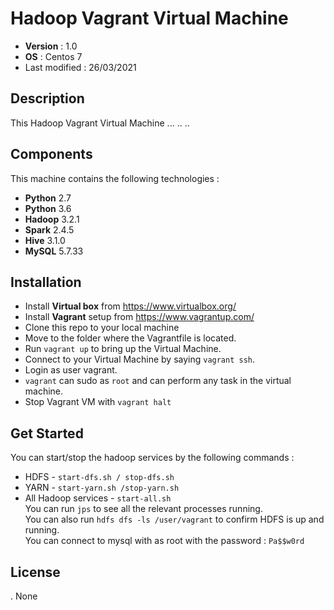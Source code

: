 # Hadoop Vagrant Virtual Machine
* **Version** : 1.0
* **OS** : Centos 7
* Last modified : 26/03/2021 
## Description
This Hadoop Vagrant Virtual Machine ...
..
..  

## Components
This machine contains the following technologies :
* **Python** 2.7
* **Python** 3.6
* **Hadoop** 3.2.1
* **Spark** 2.4.5
* **Hive** 3.1.0
* **MySQL** 5.7.33 

## Installation
* Install **Virtual box** from https://www.virtualbox.org/
* Install **Vagrant** setup from https://www.vagrantup.com/
* Clone this repo to your local machine
* Move to the folder where the Vagrantfile is located.
* Run ``vagrant up`` to bring up the Virtual Machine.
* Connect to your Virtual Machine by saying ``vagrant ssh``.
* Login as user vagrant.
* ``vagrant`` can sudo as ``root`` and can perform any task in the virtual machine.
* Stop Vagrant VM with ``vagrant halt``

## Get Started
You can start/stop the hadoop services by the following commands : 
* HDFS - ``start-dfs.sh / stop-dfs.sh``
* YARN - ``start-yarn.sh /stop-yarn.sh``  
* All Hadoop services - ``start-all.sh``  
You can run ``jps`` to see all the relevant processes running.  
You can also run ``hdfs dfs -ls /user/vagrant`` to confirm HDFS is up and running.  
You can connect to mysql with as root with the password : ``Pa$$w0rd``  

## License
. None

